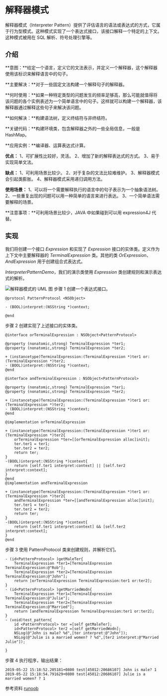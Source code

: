 # 解释器模式

解释器模式（Interpreter Pattern）提供了评估语言的语法或表达式的方式，它属于行为型模式。这种模式实现了一个表达式接口，该接口解释一个特定的上下文。这种模式被用在 SQL 解析、符号处理引擎等。

## 介绍

**意图：**给定一个语言，定义它的文法表示，并定义一个解释器，这个解释器使用该标识来解释语言中的句子。

**主要解决：**对于一些固定文法构建一个解释句子的解释器。

**何时使用：**如果一种特定类型的问题发生的频率足够高，那么可能就值得将该问题的各个实例表述为一个简单语言中的句子。这样就可以构建一个解释器，该解释器通过解释这些句子来解决该问题。

**如何解决：**构建语法树，定义终结符与非终结符。

**关键代码：**构建环境类，包含解释器之外的一些全局信息，一般是 HashMap。

**应用实例：**编译器、运算表达式计算。

**优点：** 1、可扩展性比较好，灵活。 2、增加了新的解释表达式的方式。 3、易于实现简单文法。

**缺点：** 1、可利用场景比较少。 2、对于复杂的文法比较难维护。 3、解释器模式会引起类膨胀。 4、解释器模式采用递归调用方法。

**使用场景：** 1、可以将一个需要解释执行的语言中的句子表示为一个抽象语法树。 2、一些重复出现的问题可以用一种简单的语言来进行表达。 3、一个简单语法需要解释的场景。

**注意事项：**可利用场景比较少，JAVA 中如果碰到可以用 expression4J 代替。

## 实现

我们将创建一个接口 *Expression* 和实现了 *Expression* 接口的实体类。定义作为上下文中主要解释器的 *TerminalExpression* 类。其他的类 *OrExpression*、*AndExpression* 用于创建组合式表达式。

*InterpreterPatternDemo*，我们的演示类使用 *Expression* 类创建规则和演示表达式的解析。

![解释器模式的 UML 图](http://upload-images.jianshu.io/upload_images/783986-fc1e37e83cd096b7.jpg?imageMogr2/auto-orient/strip%7CimageView2/2/w/1240)
步骤 1
创建一个表达式接口。
```
@protocol PatternProtocol <NSObject>

- (BOOL)interpret:(NSString *)context;

@end
```

步骤 2
创建实现了上述接口的实体类。
```
@interface orTerminalExpression : NSObject<PatternProtocol>

@property (nonatomic,strong) TerminalExpression *ter1;
@property (nonatomic,strong) TerminalExpression *ter2;

+ (instancetype)TerminalExpression:(TerminalExpression *)ter1 or:(TerminalExpression *)ter2;
- (BOOL)interpret:(NSString *)context;
@end

@interface andTerminalExpression : NSObject<PatternProtocol>

@property (nonatomic,strong) TerminalExpression *ter1;
@property (nonatomic,strong) TerminalExpression *ter2;

+ (instancetype)TerminalExpression:(TerminalExpression *)ter1 or:(TerminalExpression *)ter2;
- (BOOL)interpret:(NSString *)context;
@end

@implementation orTerminalExpression

+ (instancetype)TerminalExpression:(TerminalExpression *)ter1 or:(TerminalExpression *)ter2{
    orTerminalExpression *ter=[[orTerminalExpression alloc]init];
    ter.ter1 = ter1;
    ter.ter2 = ter2;
    return ter;
}
-(BOOL)interpret:(NSString *)context{
    return [self.ter1 interpret:context] || [self.ter2 interpret:context];
}
@end
@implementation andTerminalExpression

+ (instancetype)TerminalExpression:(TerminalExpression *)ter1 or:(TerminalExpression *)ter2{
    andTerminalExpression *ter=[[andTerminalExpression alloc]init];
    ter.ter1 = ter1;
    ter.ter2 = ter2;
    return ter;
}
-(BOOL)interpret:(NSString *)context{
    return [self.ter1 interpret:context] && [self.ter2 interpret:context];
}
@end
```
步骤 3
使用 PatternProtocol 类来创建规则，并解析它们。
```
- (id<PatternProtocol> )getMaleTer{
    TerminalExpression *ter1=[TerminalExpression TerminalExpression:@"Rob"];
    TerminalExpression *ter2=[TerminalExpression TerminalExpression:@"John"];
    return [orTerminalExpression TerminalExpression:ter1 or:ter2];
}
- (id<PatternProtocol> )getMarriedWodn{
    TerminalExpression *ter1=[TerminalExpression TerminalExpression:@"Julie"];
    TerminalExpression *ter2=[TerminalExpression TerminalExpression:@"Married"];
    return [andTerminalExpression TerminalExpression:ter1 or:ter2];
}
- (void)test_pattern{
    id <PatternProtocol> ter =[self getMaleTer];
    id<PatternProtocol> ter2 =[self getMarriedWodn];
    NSLog(@"John is male? %d",[ter interpret:@"John"]);
    NSLog(@"Julie is a married women? ? %d",[ter2 interpret:@"Married Julie"]);

}
```
步骤 4
执行程序，输出结果：
```
2019-05-22 15:18:52.205181+0800 test[45012:20686107] John is male? 1
2019-05-22 15:18:54.791629+0800 test[45012:20686107] Julie is a married women? ? 1
```

参考资料
[runoob](https://www.runoob.com/design-pattern/design-pattern-intro.html)
